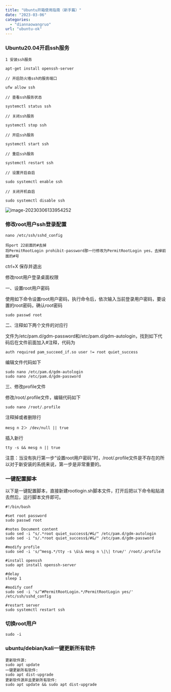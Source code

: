 ```yaml
---
title: "Ubuntu开箱使用指南（新手篇）"
date: "2023-03-06"
categories: 
  - "diannaowangruo"
url: "ubuntu-ok"
---
```



### Ubuntu20.04开启ssh服务

```
1 安装ssh服务

apt-get install openssh-server

// 开启防火墙ssh的服务端口

ufw allow ssh

// 查看ssh服务状态

systemctl status ssh

// 关闭ssh服务

systemctl stop ssh

// 开启ssh服务

systemctl start ssh

// 重启ssh服务

systemctl restart ssh

// 设置开启自启

sudo systemctl enable ssh

// 关闭开机自启

sudo systemctl disable ssh

```

![image-20230306133954252](https://img.zhoujie218.top/piggo/202303061339729.png)

### 修改root用户ssh登录配置

`nano /etc/ssh/sshd_config`

```
将port 22前面的#去掉
将PermitRootLogin prohibit-password那一行修改为PermitRootLogin yes，去掉前面的#号
```

ctrl+X  保存并退出

修改root用户登录桌面权限

一、设置root用户密码

使用如下命令设置root用户密码，执行命令后，依次输入当前登录用户密码，要设置的root密码，确认root密码

```text
sudo passwd root
```

二、注释如下两个文件的对应行

文件为/etc/pam.d/gdm-password和/etc/pam.d/gdm-autologin，找到如下代码后在文件前面加入#注释，代码为

```text
auth required pam_succeed_if.so user != root quiet_success
```

编辑文件代码如下

```text
sudo nano /etc/pam.d/gdm-autologin
sudo nano /etc/pam.d/gdm-password
```

三、修改profile文件

修改/root/.profile文件，编辑代码如下

```text
sudo nano /root/.profile
```

注释掉或者删除行

```text
mesg n 2＞ /dev/null || true
```

插入新行

```text
tty -s && mesg n || true
```

注意：当没有执行第一步“设置root用户密码”时，/root/.profile文件是不存在的所以对于新安装的系统来说，第一步是非常重要的。



### 一键配置脚本

以下是一键配置脚本，直接新建rootlogin.sh脚本文件，打开后把以下命令粘贴进去然后，运行脚本文件即可。

```
#!/bin/bash
 
#set root password
sudo passwd root
 
#notes Document content
sudo sed -i "s/.*root quiet_success$/#&/" /etc/pam.d/gdm-autologin
sudo sed -i "s/.*root quiet_success$/#&/" /etc/pam.d/gdm-password
 
#modify profile
sudo sed -i 's/^mesg.*/tty -s \&\& mesg n \|\| true/' /root/.profile
 
#install openssh
sudo apt install openssh-server
 
#delay
sleep 1
 
#modify conf
sudo sed -i 's/^#PermitRootLogin.*/PermitRootLogin yes/' /etc/ssh/sshd_config
 
#restart server
sudo systemctl restart ssh
```



### 切换root用户  

`sudo -i`



### ubuntu/debian/kali一键更新所有软件

```
更新软件源:
sudo apt update
一键更新所有软件:
sudo apt dist-upgrade
更新软件源并且更新所有软件:
sudo apt update && sudo apt dist-upgrade

```



